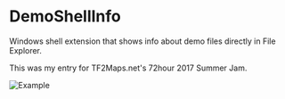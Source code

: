 # DemoShellInfo
Windows shell extension that shows info about demo files directly in File Explorer.

This was my entry for TF2Maps.net's 72hour 2017 Summer Jam.

![Example](http://pazer.us/s/ar.png)

